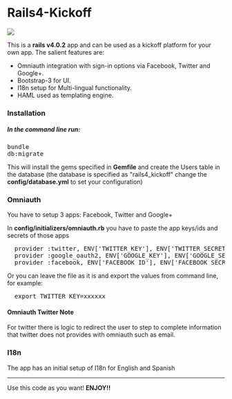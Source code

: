 <h1>Rails4-Kickoff</h1>
<a href="https://codeclimate.com/github/Jrakesh/rails4-kickoff"><img src="https://codeclimate.com/github/Jrakesh/rails4-kickoff.png" /></a>

<p>This is a <strong>rails v4.0.2</strong> app and can be used as a kickoff platform for your own app. The salient features are:
<ul>
	<li>Omniauth integration with sign-in options via Facebook, Twitter and Google+.</li>
	<li>Bootstrap-3 for UI.</li>
	<li>I18n setup for Multi-lingual functionality.</li>
	<li>HAML used as templating engine.</li>
</ul>

<h3>Installation</h3>

<h5>In the command line run:</h5> 
<pre>
bundle
db:migrate
</pre>

<p>This will install the gems specified in <strong>Gemfile</strong> and create the Users table in the database (the database is specified as "rails4_kickoff" change the <strong>config/database.yml</strong> to set your configuration)</p>

<h3>Omniauth</h3>
<p>You have to setup 3 apps: Facebook, Twitter and Google+</p>
<p>In <strong>config/initializers/omniauth.rb</strong> you have to paste the app keys/ids and secrets of those apps</p>
<pre>
  provider :twitter, ENV['TWITTER_KEY'], ENV['TWITTER_SECRET']
  provider :google_oauth2, ENV['GOOGLE_KEY'], ENV['GOOGLE_SECRET']
  provider :facebook, ENV['FACEBOOK_ID'], ENV['FACEBOOK_SECRET']
</pre>

<p>Or you can leave the file as it is and export the values from command line, for example:</>
<pre>
  export TWITTER_KEY=xxxxxx
</pre>

<h4>Omniauth Twitter Note</h4>
<p>For twitter there is logic to redirect the user to step to complete information that twitter does not provides with omniauth such as email.</p>

<h3>I18n</h3>
<p>The app has an initial setup of I18n for English and Spanish</p>


<hr>
<p>Use this code as you want! <strong>ENJOY!!</strong></p>